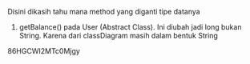 Disini dikasih tahu mana method yang diganti tipe datanya

1. getBalance() pada User (Abstract Class). Ini diubah jadi long bukan String. Karena dari classDiagram masih dalam bentuk String


86HGCWI2MTc0Mjgy

